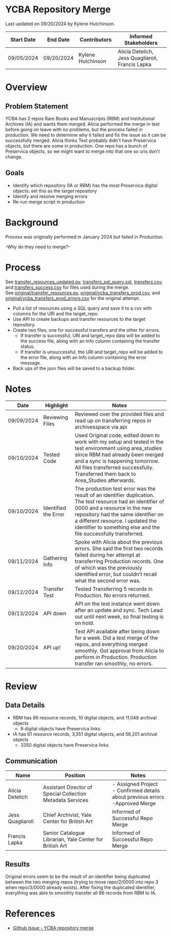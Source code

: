 # YCBA Repository Merge
Last updated on 09/20/2024 by Kylene Hutchinson.

| Start Date | End Date   | Contributors      | Informed Stakeholders                            |
| ---------- | ---------- | ----------------- | ------------------------------------------------ |
| 09/05/2024 | 09/20/2024 | Kylene Hutchinson | Alicia Detelich, Jess Quagliaroli, Francis Lapka |
# Overview
## Problem Statement
YCBA has 2 repos Rare Books and Manuscripts (RBM) and Institutional Archives (IA) and wants them merged. Alicia performed the merge in test before going on leave with no problems, but the process failed in production. We need to determine why it failed and fix the issue so it can be successfully merged.
Alicia thinks Test probably didn't have Preservica objects, but there are some in production. One repo has a bunch of Preservica objects, so we might want to merge into that one so uris don't change.
## Goals
- Identify which repository (IA or RBM) has the most Preservica digital objects: set this as the target repository
- Identify and resolve merging errors
- Re-run merge script in production
# Background
Process was originally performed in January 2024 but failed in Production.

-Why do they need to merge?-
# Process
See [transfer_resources_updated.py](transfer_resources_updated.py), [transfers_sql_query.sql](transfers_sql_query.sql), [transfers.csv](transfers.csv), and [transfers_success.csv](transfers_success.csv) for files used during the merge.  
See [original/transfer_resources.py](original/transfer_resources.py), [original/ycba_transfers_prod.csv](original/ycba_transfers_prod.csv), and [original/ycba_transfers_prod_errors.csv](original/ycba_transfers_prod_errors.csv) for the original attempt. 

- Pull a list of resources using a SQL query and save it to a csv with columns for the URI and the target_repo.
- Use API to create backups and transfer resources to the target repository.
- Create two files, one for successful transfers and the other for errors.
	- If transfer is successful, URI and target_repo data will be added to the success file, along with an Info column containing the transfer status.
	- If transfer is unsuccessful, the URI and target_repo will be added to the error file, along with an Info column containing the error message.
- Back ups of the json files will be saved to a backup folder.

# Notes

| Date       | Highlight            | Notes                                                                                                                                                                                                                                                                                     |
| ---------- | -------------------- | ----------------------------------------------------------------------------------------------------------------------------------------------------------------------------------------------------------------------------------------------------------------------------------------- |
| 09/09/2024 | Reviewing Files      | Reviewed over the provided files and read up on transferring repos in archivesspace via api                                                                                                                                                                                               |
| 09/10/2024 | Tested Code          | Used Original code, edited down to work with my setup and tested in the test environment using area_studies since RBM had already been merged and a sync is happening tomorrow. All files transferred successfully. Transferred them back to Area_Studies afterwards.                     |
| 09/10/2024 | Identified the Error | The production test error was the result of an identifier duplication. The test resource had an identifier of 0000 and a resource in the new repository had the same identifier on a different resource. I updated the identifier to something else and the file successfully transferred. |
| 09/11/2024 | Gathering Info       | Spoke with Alicia about the previous errors. She said the first two records failed during her attempt at transferring Production records. One of which was the previously identified error, but couldn't recall what the second error was.                                                |
| 09/12/2024 | Transfer Test        | Tested Transferring 5 records in Production. No errors returned.                                                                                                                                                                                                                          |
| 09/13/2024 | API down             | API on the test instance went down after an update and sync. Tech Lead out until next week, so final testing is on hold.                                                                                                                                                                  |
| 09/20/2024 | API up!              | Test API available after being down for a week. Did a test merge of the repos, and everything merged smoothly. Got approval from Alicia to perform in Production. Production transfer ran smoothly, no errors.                                                                                                                         |

# Review

## Data Details
- RBM has 86 resource records, 10 digital objects, and 11,048 archival objects
	- 9 digital objects have Preservica links
- IA has 61 resource records, 3,351 digital objects, and 58,201 archival objects
	- 3350 digital objects have Preservica links
## Communication
| Name             | Position                                                   | Notes                                                                              |
| ---------------- | ---------------------------------------------------------- | ---------------------------------------------------------------------------------- |
| Alicia Detelich  | Assistant Director of Special Collection Metadata Services | - Assigned Project<br>- Confirmed details about previous errors<br>-Approved Merge |
| Jess Quagliaroli | Chief Archivist, Yale Center for British Art               | Informed of Successful Repo Merge                                                  |
| Francis Lapka    | Senior Catalogue Librarian, Yale Center for British Art    | Informed of Successful Repo Merge                                                  |
## Results
Original errors seem to be the result of an identifier being duplicated between the two merging repos (trying to move repo/2/0000 into repo 3 when repo/3/0000 already exists). After fixing the duplicated identifier, everything was able to smoothly transfer all 86 records from RBM to IA.

# References

- [Github Issue - YCBA repository merge ](https://github.com/orgs/Yale-DMAC/projects/1/views/1?pane=issue&itemId=44064279&sortedBy%5Bdirection%5D=asc&sortedBy%5BcolumnId%5D=Assignees)
